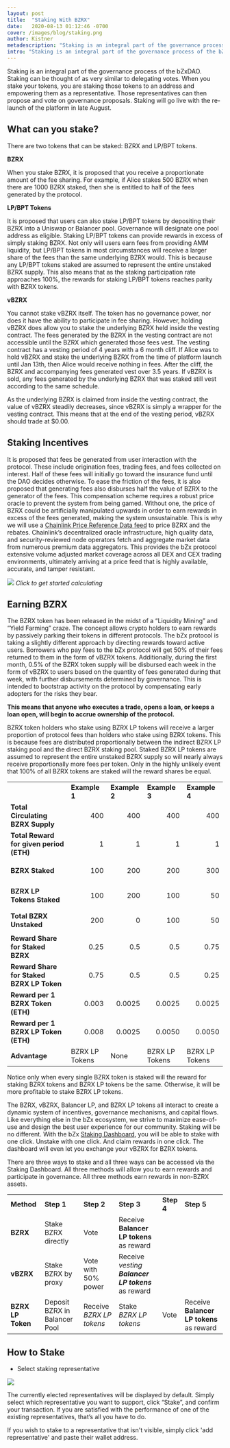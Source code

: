 ```yaml
---
layout: post
title:  "Staking With BZRX"
date:   2020-08-13 01:12:46 -0700
cover: /images/blog/staking.png
author: Kistner
metadescription: "Staking is an integral part of the governance process of the bZxDAO"
intro: "Staking is an integral part of the governance process of the bZxDAO"
---
```


Staking is an integral part of the governance process of the bZxDAO. Staking can be thought of as very similar to delegating votes. When you stake your tokens, you are staking those tokens to an address and empowering them as a representative. Those representatives can then propose and vote on governance proposals. Staking will go live with the re-launch of the platform in late August.


## What can you stake?

There are two tokens that can be staked: BZRX and LP/BPT tokens.

**BZRX**

When you stake BZRX, it is proposed that you receive a proportionate amount of the fee sharing. For example, if Alice stakes 500 BZRX when there are 1000 BZRX staked, then she is entitled to half of the fees generated by the protocol.

**LP/BPT Tokens**

It is proposed that users can also stake LP/BPT tokens by depositing their BZRX into a Uniswap or Balancer pool. Governance will designate one pool address as eligible. Staking LP/BPT tokens can provide rewards in excess of simply staking BZRX. Not only will users earn fees from providing AMM liquidity, but LP/BPT tokens in most circumstances will receive a larger share of the fees than the same underlying BZRX would. This is because any LP/BPT tokens staked are assumed to represent the entire unstaked BZRX supply. This also means that as the staking participation rate approaches 100%, the rewards for staking LP/BPT tokens reaches parity with BZRX tokens.

**vBZRX**

You cannot stake vBZRX itself. The token has no governance power, nor does it have the ability to participate in fee sharing. However, holding vBZRX does allow you to stake the underlying BZRX held inside the vesting contract. The fees generated by the BZRX in the vesting contract are not accessible until the BZRX which generated those fees vest. The vesting contract has a vesting period of 4 years with a 6 month cliff. If Alice was to hold vBZRX and stake the underlying BZRX from the time of platform launch until Jan 13th, then Alice would receive nothing in fees. After the cliff, the BZRX and accompanying fees generated vest over 3.5 years. If vBZRX is sold, any fees generated by the underlying BZRX that was staked still vest according to the same schedule.

As the underlying BZRX is claimed from inside the vesting contract, the value of vBZRX steadily decreases, since vBZRX is simply a wrapper for the vesting contract. This means that at the end of the vesting period, vBZRX should trade at $0.00.


## Staking Incentives

It is proposed that fees be generated from user interaction with the protocol. These include origination fees, trading fees, and fees collected on interest. Half of these fees will initially go toward the insurance fund until the DAO decides otherwise. To ease the friction of the fees, it is also proposed that generating fees also disburses half the value of BZRX to the generator of the fees. This compensation scheme requires a robust price oracle to prevent the system from being gamed. Without one, the price of BZRX could be artificially manipulated upwards in order to earn rewards in excess of the fees generated, making the system unsustainable. This is why we will use a [Chainlink Price Reference Data feed](https://feeds.chain.link/) to price BZRX and the rebates. Chainlink’s decentralized oracle infrastructure, high quality data, and security-reviewed node operators fetch and aggregate market data from numerous premium data aggregators. This provides the bZx protocol extensive volume adjusted market coverage across all DEX and CEX trading environments, ultimately arriving at a price feed that is highly available, accurate, and tamper resistant.

[![](/images/blog/calc-image.jpg)](https://bzx.network/calc)
_Click to get started calculating_


## Earning BZRX

The BZRX token has been released in the midst of a “Liquidity Mining” and “Yield Farming” craze. The concept allows crypto holders to earn rewards by passively parking their tokens in different protocols. The bZx protocol is taking a slightly different approach by directing rewards toward active users. Borrowers who pay fees to the bZx protocol will get 50% of their fees returned to them in the form of vBZRX tokens. Additionally, during the first month, 0.5% of the BZRX token supply will be disbursed each week in the form of vBZRX to users based on the quantity of fees generated during that week, with further disbursements determined by governance. This is intended to bootstrap activity on the protocol by compensating early adopters for the risks they bear.

**This means that anyone who executes a trade, opens a loan, or keeps a loan open, will begin to accrue ownership of the protocol.**

BZRX token holders who stake using BZRX LP tokens will receive a larger proportion of protocol fees than holders who stake using BZRX tokens. This is because fees are distributed proportionally between the indirect BZRX LP staking pool and the direct BZRX staking pool. Staked BZRX LP tokens are assumed to represent the entire unstaked BZRX supply so will nearly always receive proportionally more fees per token. Only in the highly unlikely event that 100% of all BZRX tokens are staked will the reward shares be equal.


<table>
  <tr>
   <td><strong> </strong>
   </td>
   <td><strong>Example 1</strong>
   </td>
   <td><strong>Example 2</strong>
   </td>
   <td><strong>Example 3</strong>
   </td>
   <td><strong>Example 4</strong>
   </td>
  </tr>
  <tr>
   <td><strong>Total Circulating BZRX Supply</strong>
   </td>
   <td><p style="text-align: right">
400</p>

   </td>
   <td><p style="text-align: right">
400</p>

   </td>
   <td><p style="text-align: right">
400</p>

   </td>
   <td><p style="text-align: right">
400</p>

   </td>
  </tr>
  <tr>
   <td><strong>Total Reward for given period (ETH)</strong>
   </td>
   <td><p style="text-align: right">
1</p>

   </td>
   <td><p style="text-align: right">
1</p>

   </td>
   <td><p style="text-align: right">
1</p>

   </td>
   <td><p style="text-align: right">
1</p>

   </td>
  </tr>
  <tr>
   <td><strong>BZRX Staked</strong>
   </td>
   <td><p style="text-align: right">
100</p>

   </td>
   <td><p style="text-align: right">
200</p>

   </td>
   <td><p style="text-align: right">
200</p>

   </td>
   <td><p style="text-align: right">
300</p>

   </td>
  </tr>
  <tr>
   <td><strong>BZRX LP Tokens Staked</strong>
   </td>
   <td><p style="text-align: right">
100</p>

   </td>
   <td><p style="text-align: right">
200</p>

   </td>
   <td><p style="text-align: right">
100</p>

   </td>
   <td><p style="text-align: right">
50</p>

   </td>
  </tr>
  <tr>
   <td><strong>Total BZRX Unstaked</strong>
   </td>
   <td><p style="text-align: right">
200</p>

   </td>
   <td><p style="text-align: right">
0</p>

   </td>
   <td><p style="text-align: right">
100</p>

   </td>
   <td><p style="text-align: right">
50</p>

   </td>
  </tr>
  <tr>
   <td><strong>Reward Share for Staked BZRX</strong>
   </td>
   <td><p style="text-align: right">
0.25</p>

   </td>
   <td><p style="text-align: right">
0.5</p>

   </td>
   <td><p style="text-align: right">
0.5</p>

   </td>
   <td><p style="text-align: right">
0.75</p>

   </td>
  </tr>
  <tr>
   <td><strong>Reward Share for Staked BZRX LP Token</strong>
   </td>
   <td><p style="text-align: right">
0.75</p>

   </td>
   <td><p style="text-align: right">
0.5</p>

   </td>
   <td><p style="text-align: right">
0.5</p>

   </td>
   <td><p style="text-align: right">
0.25</p>

   </td>
  </tr>
  <tr>
   <td><strong>Reward per 1 BZRX Token (ETH)</strong>
   </td>
   <td><p style="text-align: right">
0.003</p>

   </td>
   <td><p style="text-align: right">
0.0025</p>

   </td>
   <td><p style="text-align: right">
0.0025</p>

   </td>
   <td><p style="text-align: right">
0.0025</p>

   </td>
  </tr>
  <tr>
   <td><strong>Reward per 1 BZRX LP Token (ETH)</strong>
   </td>
   <td><p style="text-align: right">
0.008</p>

   </td>
   <td><p style="text-align: right">
0.0025</p>

   </td>
   <td><p style="text-align: right">
0.0050</p>

   </td>
   <td><p style="text-align: right">
0.0050</p>

   </td>
  </tr>
  <tr>
   <td><strong>Advantage</strong>
   </td>
   <td>BZRX LP Tokens
   </td>
   <td>None
   </td>
   <td>BZRX LP Tokens
   </td>
   <td>BZRX LP Tokens
   </td>
  </tr>
</table>


Notice only when every single BZRX token is staked will the reward for staking BZRX tokens and BZRX LP tokens be the same. Otherwise, it will be more profitable to stake BZRX LP tokens.



The BZRX, vBZRX, Balancer LP, and BZRX LP tokens all interact to create a dynamic system of incentives, governance mechanisms, and capital flows. Like everything else in the bZx ecosystem, we strive to maximize ease-of-use and design the best user experience for our community. Staking will be no different. With the bZx [Staking Dashboard](https://staking.bzx.network/), you will be able to stake with one click. Unstake with one click. And claim rewards in one click. The dashboard will even let you exchange your vBZRX for BZRX tokens.

There are three ways to stake and all three ways can be accessed via the Staking Dashboard. All three methods will allow you to earn rewards and participate in governance. All three methods earn rewards in non-BZRX assets.


<table>
  <tr>
   <td><strong>Method</strong>
   </td>
   <td><strong>Step 1</strong>
   </td>
   <td><strong>Step 2</strong>
   </td>
   <td><strong>Step 3</strong>
   </td>
   <td><strong>Step 4</strong>
   </td>
   <td><strong>Step 5</strong>
   </td>
  </tr>
  <tr>
   <td><strong>BZRX</strong>
   </td>
   <td>Stake BZRX directly
   </td>
   <td>Vote
   </td>
   <td>Receive <strong>Balancer LP tokens</strong> as reward
   </td>
   <td>
   </td>
   <td>
   </td>
  </tr>
  <tr>
   <td><strong>vBZRX</strong>
   </td>
   <td>Stake BZRX by proxy
   </td>
   <td>Vote with 50% power
   </td>
   <td>Receive <em>vesting <strong>Balancer LP tokens </strong></em>as reward
   </td>
   <td>
   </td>
   <td>
   </td>
  </tr>
  <tr>
   <td><strong>BZRX LP Token</strong>
   </td>
   <td>Deposit BZRX in Balancer Pool
   </td>
   <td>Receive <em>BZRX LP tokens</em>
   </td>
   <td>Stake <em>BZRX LP tokens</em>
   </td>
   <td>Vote
   </td>
   <td>Receive <strong>Balancer LP tokens </strong>as reward
   </td>
  </tr>
</table>



## How to Stake


*   Select staking representative


![](/images/blog/stakers-dashboard.png)


The currently elected representatives will be displayed by default. Simply select which representative you want to support, click “Stake”, and confirm your transaction. If you are satisfied with the performance of one of the existing representatives, that’s all you have to do.

If you wish to stake to a representative that isn't visible, simply click 'add representative' and paste their wallet address.
